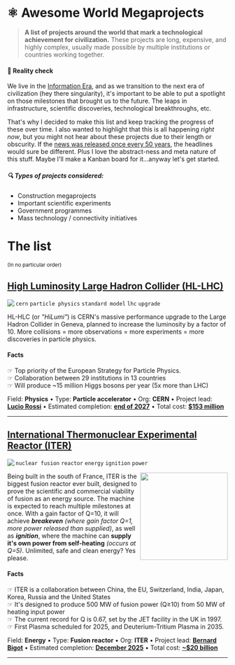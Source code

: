 # ⚛ Awesome World Megaprojects

> **A list of projects around the world that mark a technological achievement for civilization.** These projects are long, expensive, and highly complex, usually made possible by multiple institutions or countries working together. 

#### 🧠 Reality check
We live in the [Information Era](https://civilization.fandom.com/wiki/Information_Era_(Civ6)), and as we transition to the next era of civilization (hey there singularity), it's important to be able to put a spotlight on those milestones that brought us to the future. The leaps in infrastructure, scientific discoveries, technological breakthroughs, etc. 

That's why I decided to make this list and keep tracking the progress of these over time. I also wanted to highlight that this is all happening _right now_, but you might not hear about these projects due to their length or obscurity. If the [news was released once every 50 years](https://www.npr.org/sections/money/2017/12/29/574666409/the-50-year-newspaper), the headlines would sure be different. Plus I love the abstract-ness and meta nature of this stuff. Maybe I'll make a Kanban board for it...anyway let's get started. 

##### 🔍 Types of projects considered: 
- Construction megaprojects
- Important scientific experiments
- Government programmes
- Mass technology / connectivity initiatives


# The list
<small>(In no particular order)</small>

## [High Luminosity Large Hadron Collider (HL-LHC)](https://home.cern/science/accelerators/high-luminosity-lhc)

<img align="left" src="https://img.shields.io/badge/status-Civil_engineering_works-brightgreen?style=flat-square&color=6F82EB"/>

`cern` `particle physics` `standard model` `lhc` `upgrade`
 
HL-HLC (or _"HiLumi"_) is CERN's massive performance upgrade to the Large Hadron Collider in Geneva, planned to increase the luminosity by a factor of 10. More collisions = more observations = more experiments = more discoveries in particle physics. 

#### Facts
☞ Top priority of the European Strategy for Particle Physics. </br>
☞ Collaboration between 29 institutions in 13 countries </br>
☞ Will produce ~15 million Higgs bosons per year (5x more than LHC) </br>

Field: **Physics** • 
Type: **Particle accelerator** • 
Org: **CERN** •
Project lead: [**Lucio Rossi**](https://home.cern/authors/lucio-rossi) • 
Estimated completion: [**end of 2027**](https://home.cern/news/news/accelerators/new-schedule-lhc-and-its-successor) •
Total cost: [**$153 million**](https://www.nsf.gov/about/budget/fy2021/pdf/34d_fy2021.pdf)

----

## [International Thermonuclear Experimental Reactor (ITER) ]()

<img align="left" src="https://img.shields.io/badge/status-Machine_assembly_in_progress-brightgreen?style=flat-square&color=6F82EB&link=https://www.iter.org/proj/itermilestones"/>

`nuclear fusion` `reactor` `energy` `ignition` `power`
 

<img align="right" width=200 src="https://www.iter.org/img/resize-300-90/www/content/com/Lists/WebText_2014/Attachments/233/video_ornl_2.jpg" /> 

Being built in the south of France, ITER is the biggest fusion reactor ever built, designed to prove the scientific and commercial viability of fusion as an energy source. The machine is expected to reach multiple milestones at once. With a gain factor of Q=10, it will achieve **_breakeven_** _(where gain factor Q=1, more power released than supplied)_, as well as **_ignition_**, where the machine can **supply it's own power from self-heating** _(occurs at Q=5)_. Unlimited, safe and clean energy? Yes please. 

#### Facts
☞ ITER is a collaboration between China, the EU, Switzerland, India, Japan, Korea, Russia and the United States </br>
☞ It's designed to produce 500 MW of fusion power (Q≥10) from 50 MW of heating input power</br>
☞ The current record for Q is 0.67, set by the JET facility in the UK in 1997.</br>
☞ First Plasma scheduled for 2025, and Deuterium-Tritium Plasma in 2035.</br>

Field: **Energy** • 
Type: **Fusion reactor** • 
Org: **ITER** •
Project lead: [**Bernard Bigot**](https://www.iter.org/proj/director-corner) • 
Estimated completion: [**December 2025**](https://www.iter.org/faq#collapsible_7) • 
Total cost: [**~$20 billion**](https://www.iter.org/faq#collapsible_5)

----

